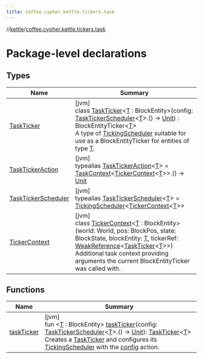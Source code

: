```yaml
---
title: coffee.cypher.kettle.tickers.task
---
```

//[kettle](../../index.html)/[coffee.cypher.kettle.tickers.task](index.html)



# Package-level declarations



## Types


| Name | Summary |
|---|---|
| [TaskTicker](-task-ticker/index.html) | [jvm]<br>class [TaskTicker](-task-ticker/index.html)&lt;[T](-task-ticker/index.html) : BlockEntity&gt;(config: [TaskTickerScheduler](index.html#-1067649280%2FClasslikes%2F863300109)&lt;[T](-task-ticker/index.html)&gt;.() -&gt; [Unit](https://kotlinlang.org/api/latest/jvm/stdlib/kotlin/-unit/index.html)) : BlockEntityTicker&lt;[T](-task-ticker/index.html)&gt; <br>A type of [TickingScheduler](../coffee.cypher.kettle.scheduler/-ticking-scheduler/index.html) suitable for use as a BlockEntityTicker for entities of type [T](-task-ticker/index.html). |
| [TaskTickerAction](index.html#107485137%2FClasslikes%2F863300109) | [jvm]<br>typealias [TaskTickerAction](index.html#107485137%2FClasslikes%2F863300109)&lt;[T](index.html#107485137%2FClasslikes%2F863300109)&gt; = [TaskContext](../coffee.cypher.kettle.scheduler/-task-context/index.html)&lt;[TickerContext](-ticker-context/index.html)&lt;[T](index.html#107485137%2FClasslikes%2F863300109)&gt;&gt;.() -&gt; [Unit](https://kotlinlang.org/api/latest/jvm/stdlib/kotlin/-unit/index.html) |
| [TaskTickerScheduler](index.html#-1067649280%2FClasslikes%2F863300109) | [jvm]<br>typealias [TaskTickerScheduler](index.html#-1067649280%2FClasslikes%2F863300109)&lt;[T](index.html#-1067649280%2FClasslikes%2F863300109)&gt; = [TickingScheduler](../coffee.cypher.kettle.scheduler/-ticking-scheduler/index.html)&lt;[TickerContext](-ticker-context/index.html)&lt;[T](index.html#-1067649280%2FClasslikes%2F863300109)&gt;&gt; |
| [TickerContext](-ticker-context/index.html) | [jvm]<br>class [TickerContext](-ticker-context/index.html)&lt;[T](-ticker-context/index.html) : BlockEntity&gt;(world: World, pos: BlockPos, state: BlockState, blockEntity: [T](-ticker-context/index.html), tickerRef: [WeakReference](https://docs.oracle.com/en/java/javase/17/docs/api/java.base/java/lang/ref/WeakReference.html)&lt;[TaskTicker](-task-ticker/index.html)&lt;[T](-ticker-context/index.html)&gt;&gt;)<br>Additional task context providing arguments the current BlockEntityTicker was called with. |


## Functions


| Name | Summary |
|---|---|
| [taskTicker](task-ticker.html) | [jvm]<br>fun &lt;[T](task-ticker.html) : BlockEntity&gt; [taskTicker](task-ticker.html)(config: [TaskTickerScheduler](index.html#-1067649280%2FClasslikes%2F863300109)&lt;[T](task-ticker.html)&gt;.() -&gt; [Unit](https://kotlinlang.org/api/latest/jvm/stdlib/kotlin/-unit/index.html)): [TaskTicker](-task-ticker/index.html)&lt;[T](task-ticker.html)&gt;<br>Creates a [TaskTicker](-task-ticker/index.html) and configures its [TickingScheduler](../coffee.cypher.kettle.scheduler/-ticking-scheduler/index.html) with the [config](task-ticker.html) action. |


